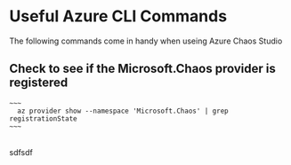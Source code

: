 # Useful Azure CLI Commands
The following commands come in handy when useing Azure Chaos Studio

## Check to see if the Microsoft.Chaos provider is registered <br>


    ~~~ 
      az provider show --namespace 'Microsoft.Chaos' | grep registrationState
    ~~~
<br>
sdfsdf
    
    
